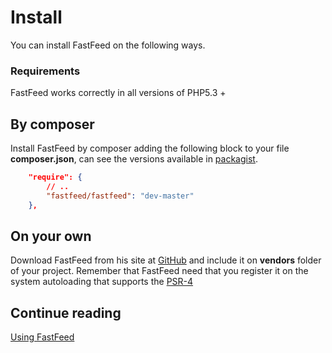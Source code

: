 # Install

You can install FastFeed on the following ways.

### Requirements

FastFeed works correctly in all versions of PHP5.3 +

## By composer

Install FastFeed by composer adding the following block to your file **composer.json**, can see the
versions available in [packagist](https://packagist.org/packages/fastfeed/fastfeed).

``` json
    "require": {
        // ..
        "fastfeed/fastfeed": "dev-master"
    },
```

## On your own

Download FastFeed from his site at [GitHub](https://github.com/desarrolla2/RSSClient/releases) and include it on
**vendors** folder of your project. Remember that FastFeed need that you register it on the system
autoloading that supports the [PSR-4](https://github.com/php-fig/fig-standards/blob/master/accepted/PSR-4-autoloader.md)

## Continue reading

[Using FastFeed](https://github.com/FastFeed/FastFeed/blob/master/doc/es/use.md)